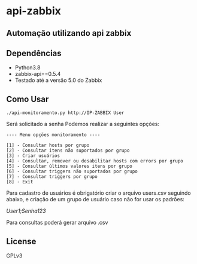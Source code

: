 # api-zabbix

## Automação utilizando api zabbix

## Dependências

- Python3.8
- zabbix-api==0.5.4
- Testado até a versão 5.0 do Zabbix

## Como Usar

```
./api-monitoramento.py http://IP-ZABBIX User
```
Será solicitado a senha
Podemos realizar a seguintes opções:
```
---- Menu opções monitoramento ----

[1] - Consultar hosts por grupo
[2] - Consultar itens não suportados por grupo
[3] - Criar usuários
[4] - Consultar, remover ou desabilitar hosts com errors por grupo
[5] - Consultar últimos valores itens por grupo
[6] - Consultar triggers não suportados por grupo
[7] - Consultar triggers por grupo
[8] - Exit
```
Para cadastro de usuários é obrigatório criar o arquivo users.csv seguindo abaixo, e criação de um grupo de usuário caso não for usar os padrões:

*User1;Senha123* 

Para consultas poderá gerar arquivo .csv

## License
GPLv3